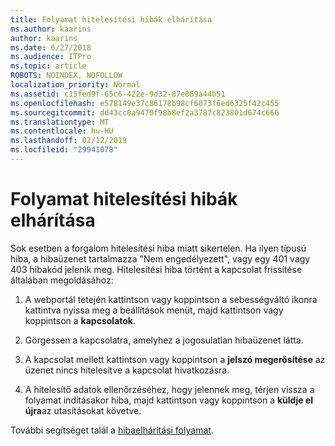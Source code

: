 ```yaml
---
title: Folyamat hitelesítési hibák elhárítása
ms.author: kaarins
author: kaarins
ms.date: 6/27/2018
ms.audience: ITPro
ms.topic: article
ROBOTS: NOINDEX, NOFOLLOW
localization_priority: Normal
ms.assetid: c15fed9f-65c6-422e-9d32-87e889a44b51
ms.openlocfilehash: e578149e37c86178b98cf6073f6ed6325f42c455
ms.sourcegitcommit: dd43cc0a9470f98b8ef2a3787c823801d674c666
ms.translationtype: MT
ms.contentlocale: hu-HU
ms.lasthandoff: 02/12/2019
ms.locfileid: "29941078"
---
```

# <a name="troubleshoot-flow-authentication-errors"></a>Folyamat hitelesítési hibák elhárítása

Sok esetben a forgalom hitelesítési hiba miatt sikertelen. Ha ilyen típusú hiba, a hibaüzenet tartalmazza "Nem engedélyezett", vagy egy 401 vagy 403 hibakód jelenik meg. Hitelesítési hiba történt a kapcsolat frissítése általában megoldásához:
  
1. A webportál tetején kattintson vagy koppintson a sebességváltó ikonra kattintva nyissa meg a beállítások menüt, majd kattintson vagy koppintson a **kapcsolatok**.
    
2. Görgessen a kapcsolatra, amelyhez a jogosulatlan hibaüzenet látta.
    
3. A kapcsolat mellett kattintson vagy koppintson a **jelszó megerősítése** az üzenet nincs hitelesítve a kapcsolat hivatkozásra. 
    
4. A hitelesítő adatok ellenőrzéséhez, hogy jelennek meg, térjen vissza a folyamat indításakor hiba, majd kattintson vagy koppintson a **küldje el újra**az utasításokat követve.
    
További segítséget talál a [hibaelhárítási folyamat](https://go.microsoft.com/fwlink/?linkid=872110).
  

